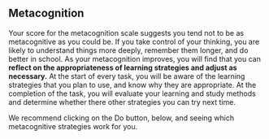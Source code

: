 ## Metacognition

Your score for the metacognition scale suggests you tend not to be as metacognitive as you could be. If you take control of your thinking, you are likely to understand things more deeply, remember them longer, and do better in school. As your metacognition improves, you will find that you can **reflect on the appropriateness of learning strategies and adjust as necessary.** At the start of every task, you will be aware of the learning strategies that you plan to use, and know why they are appropriate. At the completion of the task, you will evaluate your learning and study methods and determine whether there other strategies you can try next time.

We recommend clicking on the Do button, below, and seeing which metacognitive strategies work for you.
